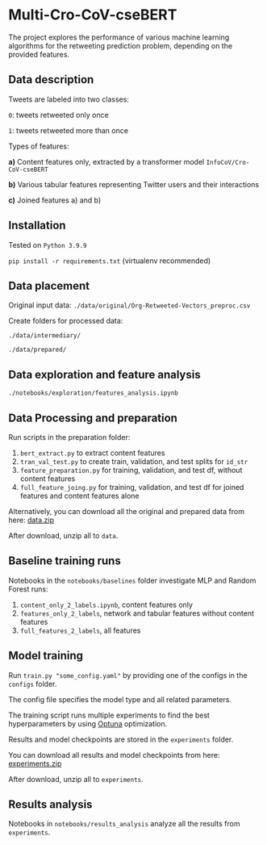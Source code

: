 # Multi-Cro-CoV-cseBERT
The project explores the performance of various machine learning algorithms for the retweeting prediction problem, depending on the provided features.

## Data description

Tweets are labeled into two classes:

`0`: tweets retweeted only once

`1`: tweets retweeted more than once

Types of features:

**a)** Content features only, extracted by a transformer model `InfoCoV/Cro-CoV-cseBERT`

**b)**  Various tabular features representing Twitter users and their interactions

**c)**  Joined features a) and b)

## Installation
Tested on `Python 3.9.9`

`pip install -r requirements.txt` (virtualenv recommended)

## Data placement
Original input data: `./data/original/Org-Retweeted-Vectors_preproc.csv`

Create folders for processed data:

`./data/intermediary/`

`./data/prepared/`

## Data exploration and feature analysis
`./notebooks/exploration/features_analysis.ipynb`

## Data Processing and preparation
Run scripts in the preparation folder:

1. `bert_extract.py` to extract content features
2. `tran_val_test.py` to create train, validation, and test splits for `id_str`
3. `feature_preparation.py` for training, validation, and test df, without content features
4. `full_feature_joing.py` for training, validation, and test df for joined features and content features alone

Alternatively, you can download all the original and prepared data from here: [data.zip](https://drive.google.com/file/d/1At1GdEStQKE9664bk8WakNSdxO3lGf1B/view?usp=sharing)

After download, unzip all to `data`.

## Baseline training runs
Notebooks in the `notebooks/baselines` folder investigate MLP and Random Forest runs:

1. `content_only_2_labels.ipynb`, content features only
2. `features_only_2_labels`, network and tabular features without content features
3. `full_features_2_labels`, all features

## Model training
Run `train.py "some_config.yaml"` by providing one of the configs in the `configs` folder.

The config file specifies the model type and all related parameters.

The training script runs multiple experiments to find the best hyperparameters by using [Optuna](https://optuna.org/) optimization.

Results and model checkpoints are stored in the `experiments` folder.

You can download all results and model checkpoints from here: [experiments.zip](https://drive.google.com/file/d/1qI3FOtujREo7r17SGrlVE3XlFQ3DWG7X/view?usp=sharing)

After download, unzip all to `experiments`.

## Results analysis

Notebooks in `notebooks/results_analysis` analyze all the results from `experiments`.
